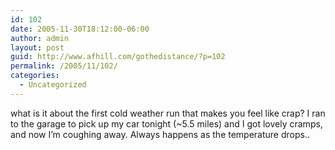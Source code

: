 ```yaml
---
id: 102
date: 2005-11-30T18:12:00-06:00
author: admin
layout: post
guid: http://www.afhill.com/gothedistance/?p=102
permalink: /2005/11/102/
categories:
  - Uncategorized
---
```

what is it about the first cold weather run that makes you feel like crap? I ran to the garage to pick up my car tonight (~5.5 miles) and I got lovely cramps, and now I&#8217;m coughing away. Always happens as the temperature drops..